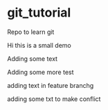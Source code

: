 # git_tutorial
Repo to learn git

Hi this is a small demo

Adding some text


Adding some more test



adding text in feature branchg

adding some txt to make conflict


